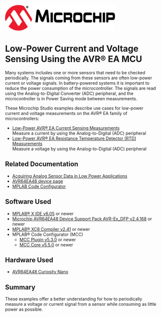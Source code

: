 <!-- Please do not change this logo with link -->
[![MCHP](images/microchip.png)](https://www.microchip.com)

# Low-Power Current and Voltage Sensing Using the AVR® EA MCU

<!-- This is where the introduction to the example goes, including mentioning the peripherals used -->
Many systems includes one or more sensors that need to be checked periodically. The signals coming from these sensors are often low-power current or voltage signals. In battery-powered systems it is important to reduce the power consumption of the microcontroller. The signals are read using the Analog-to-Digital Converter (ADC) peripheral, and the microcontroller is in Power Saving mode between measurements.

These Microchip Studio examples describe use cases for low-power current and voltage measurements on the AVR® EA family of microcontrollers:

- [Low-Power AVR® EA Current Sensing Measurements](https://bitbucket.microchip.com/projects/EBE/repos/avr64ea48-lp-voltage-current-meas-mcc/browse/analog_current_sensing_mcc)  
Measure a current by using the Analog-to-Digital (ADC) peripheral
- [Low-Power AVR® EA Resistance Temperature Detector (RTD) Measurements](https://bitbucket.microchip.com/projects/EBE/repos/avr64ea48-lp-voltage-current-meas-mcc/browse/analog_voltage_sensing_mcc)  
Measure a voltage by using the Analog-to-Digital (ADC) peripheral

## Related Documentation

- [Acquiring Analog Sensor Data in Low Power Applications](https://www.microchip.com/DS00004886)
- [AVR64EA48 device page](https://www.microchip.com/wwwproducts/en/AVR64EA48)
- [MPLAB Code Configurator](https://www.microchip.com/en-us/development-tools-tools-and-software/embedded-software-center/mplab-code-configurator)  

## Software Used

<!-- All software used in this example must be listed here. Use unbreakable links!
-->
- [MPLAB® X IDE v6.05](http://www.microchip.com/mplab/mplab-x-ide) or newer
- [Microchip AVR64EA48 Device Support Pack AVR-Ex_DFP v2.4.168](https://packs.download.microchip.com/) or newer
- [MPLAB® XC8 Compiler v2.41](http://www.microchip.com/mplab/compilers) or newer
- MPLAB® Code Configurator (MCC)
  - [MCC Plugin v5.3.0](https://www.microchip.com/mplab/mplab-code-configurator) or newer
  - [MCC Core v5.5.0](https://www.microchip.com/mplab/mplab-code-configurator) or newer  
  
## Hardware Used

- [AVR64EA48 Curiosity Nano](https://www.microchip.com/en-us/development-tool/EV66E56A)

## Summary
<!-- Summarize what the example has shown -->
These examples offer a better understanding for how to periodically measure a voltage or current signal from a sensor while consuming as little power as possible.
